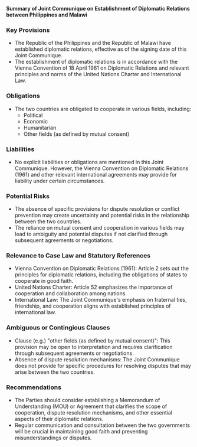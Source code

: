 **Summary of Joint Communique on Establishment of Diplomatic Relations between Philippines and Malawi**

### Key Provisions

* The Republic of the Philippines and the Republic of Malawi have established diplomatic relations, effective as of the signing date of this Joint Communique.
* The establishment of diplomatic relations is in accordance with the Vienna Convention of 18 April 1961 on Diplomatic Relations and relevant principles and norms of the United Nations Charter and International Law.

### Obligations

* The two countries are obligated to cooperate in various fields, including:
	+ Political
	+ Economic
	+ Humanitarian
	+ Other fields (as defined by mutual consent)

### Liabilities

* No explicit liabilities or obligations are mentioned in this Joint Communique. However, the Vienna Convention on Diplomatic Relations (1961) and other relevant international agreements may provide for liability under certain circumstances.

### Potential Risks

* The absence of specific provisions for dispute resolution or conflict prevention may create uncertainty and potential risks in the relationship between the two countries.
* The reliance on mutual consent and cooperation in various fields may lead to ambiguity and potential disputes if not clarified through subsequent agreements or negotiations.

### Relevance to Case Law and Statutory References

* Vienna Convention on Diplomatic Relations (1961): Article 2 sets out the principles for diplomatic relations, including the obligations of states to cooperate in good faith.
* United Nations Charter: Article 52 emphasizes the importance of cooperation and collaboration among nations.
* International Law: The Joint Communique's emphasis on fraternal ties, friendship, and cooperation aligns with established principles of international law.

### Ambiguous or Contingious Clauses

* Clause (e.g.) "other fields (as defined by mutual consent)": This provision may be open to interpretation and requires clarification through subsequent agreements or negotiations.
* Absence of dispute resolution mechanisms: The Joint Communique does not provide for specific procedures for resolving disputes that may arise between the two countries.

### Recommendations

* The Parties should consider establishing a Memorandum of Understanding (MOU) or Agreement that clarifies the scope of cooperation, dispute resolution mechanisms, and other essential aspects of their diplomatic relations.
* Regular communication and consultation between the two governments will be crucial in maintaining good faith and preventing misunderstandings or disputes.